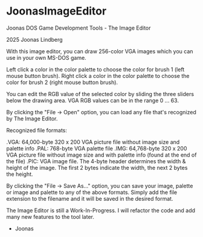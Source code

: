 # JoonasImageEditor
Joonas DOS Game Development Tools - The Image Editor

2025 Joonas Lindberg

With this image editor, you can draw 256-color VGA images which you can use in your own MS-DOS game.

Left click a color in the color palette to choose the color for brush 1 (left mouse button brush).
Right click a color in the color palette to choose the color for brush 2 (right mouse button brush).

You can edit the RGB value of the selected color by sliding the three sliders below the drawing area.
VGA RGB values can be in the range 0 ... 63.

By clicking the "File -> Open" option, you can load any file that's recognized by The Image Editor.

Recognized file formats:

.VGA: 64,000-byte 320 x 200 VGA picture file without image size and palette info
.PAL: 768-byte VGA palette file
.IMG: 64,768-byte 320 x 200 VGA picture file without image size and with palette info (found at the end of the file)
.PIC: VGA image file. The 4-byte header determines the width & height of the image. The first 2 bytes indicate the width, the next 2 bytes the height.

By clicking the "File -> Save As..." option, you can save your image, palette or image and palette to any of the above formats.
Simply add the file extension to the filename and it will be saved in the desired format.

The Image Editor is still a Work-In-Progress. I will refactor the code and add many new features to the tool later.

- Joonas
